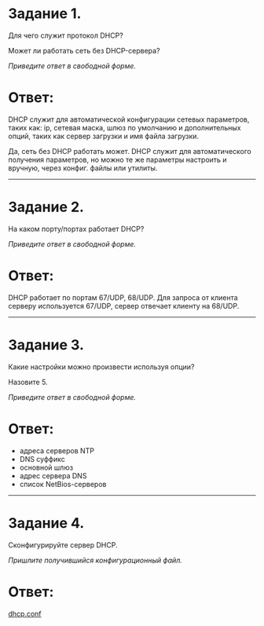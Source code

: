 # Задание 1.
Для чего служит протокол DHCP?

Может ли работать сеть без DHCP-сервера?

*Приведите ответ в свободной форме.*  

# Ответ:
DHCP служит для автоматической конфигурации сетевых параметров, таких как: ip, сетевая маска, 
шлюз по умолчанию и дополнительных опций, таких как сервер загрузки и имя файла загрузки.

Да, сеть без DHCP работать может. DHCP служит для автоматического получения параметров, но можно 
те же параметры настроить и вручную, через конфиг. файлы или утилиты.

---

# Задание 2.
На каком порту/портах работает DHCP?

*Приведите ответ в свободной форме.*  

# Ответ:  
DHCP работает по портам 67/UDP, 68/UDP. Для запроса от клиента серверу используется 67/UDP,
сервер отвечает клиенту на 68/UDP.

---

# Задание 3.
Какие настройки можно произвести используя опции?

Назовите 5.

*Приведите ответ в свободной форме.*  

# Ответ:
- адреса серверов NTP
- DNS суффикс
- основной шлюз
- адрес сервера DNS
- список NetBios-серверов  

---

# Задание 4.
Сконфигурируйте сервер DHCP.

*Пришлите получившийся конфигурационный файл.*

# Ответ:  
[dhcp.conf](dhcpd.conf)